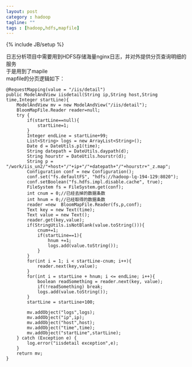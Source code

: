 ```yaml
---
layout: post
category : hadoop
tagline: ""
tags : [hadoop,hdfs,mapfile]
---
```

{% include JB/setup %}

日志分析项目中需要用到HDFS存储海量nginx日志，并对外提供分页查询明细的服务<br/>
于是用到了mapile<br/>
mapfile的分页逻辑如下：

    @RequestMapping(value = "/iis/detail")
    public ModelAndView iisdetail(String ip,String host,String time,Integer startLine){
        ModelAndView mv = new ModelAndView("/iis/detail");
        BloomMapFile.Reader reader=null;
        try {
            if(startLine==null){
                startLine=1;
            }
            Integer endLine = startLine+99;
            List<String> logs = new ArrayList<String>();
            Date d = DateUtils.p1(time);
            String datepath = DateUtils.daypath(d);
            String hourstr = DateUtils.hourstr(d);
            String p = "/work/iis_un2/"+host+"/"+ip+"/"+datepath+"/"+hourstr+"_z.map";
            Configuration conf = new Configuration();
            conf.set("fs.defaultFS", "hdfs://hadoop-lq-194-129:8020");
            conf.setBoolean("fs.hdfs.impl.disable.cache", true);
            FileSystem fs = FileSystem.get(conf);
            int cnum = 0;//已经去掉的数据条数
            int hnum = 0;//已经取得的数据条数
            reader =new  BloomMapFile.Reader(fs,p,conf);
            Text key = new Text(time);
            Text value = new Text();
            reader.get(key,value);
            if(StringUtils.isNotBlank(value.toString())){
                cnum+=1;
                if(startLine==1){
                    hnum +=1;
                    logs.add(value.toString());
                }
            }
            for(int i = 1; i < startLine-cnum; i++){
                reader.next(key,value);
            }
            for(int i = startLine + hnum; i <= endLine; i++){
                boolean readSomething = reader.next(key, value);
                if(!readSomething) break;
                logs.add(value.toString());
            }
            startLine = startLine+100;

            mv.addObject("logs",logs);
            mv.addObject("ip",ip);
            mv.addObject("host",host);
            mv.addObject("time",time);
            mv.addObject("startLine",startLine);
        } catch (Exception e) {
            log.error("iisdetail exception",e);
        }
        return mv;
    }